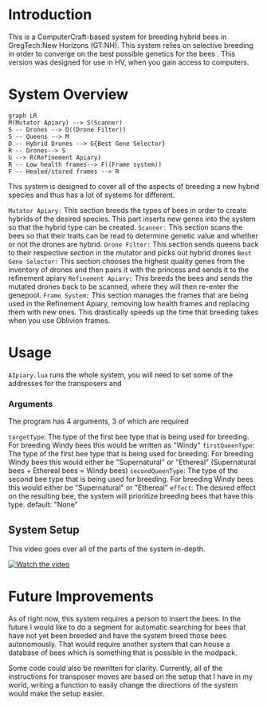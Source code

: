 # Introduction

This is a ComputerCraft-based system for breeding hybrid bees in GregTech:New Horizons (GT:NH). This system relies on selective breeding in order to converge on the best possible genetics for the bees . 
This version was designed for use in HV, when you gain access to computers. 

# System Overview
```mermaid
graph LR
M(Mutator Apiary) --> S(Scanner)
S -- Drones --> D((Drone Filter))
S -- Queens --> M
D -- Hybrid Drones --> G{Best Gene Selector}
R -- Drones--> S
G --> R(Refinement Apiary)
R -- Low health frames--> F((Frame system))
F -- Healed/stored frames --> R
```
This system is designed to cover all of the aspects of breeding a new hybrid species and thus has a lot of systems for different. 

```Mutator Apiary:``` This section breeds the types of bees in order to create hybrids of the desired species. This part inserts new genes into the system so that the hybrid type can be created. 
```Scanner:``` This section scans the bees so that their traits can be read to determine genetic value and whether or not the drones are hybrid.
```Drone Filter:``` This section sends queens back to their respective section in the mutator and picks out hybrid drones
```Best Gene Selector:``` This section chooses the highest quality genes from the inventory of drones and then pairs it with the princess and sends it to the refinement apiary
```Refinement Apiary:``` This breeds the bees and sends the mutated drones back to be scanned, where they will then re-enter the genepool.
```Frame System:``` This section manages the frames that are being used in the Refinement Apiary, removing low health frames and replacing them with new ones. This drastically speeds up the time that breeding takes when you use Oblivion frames.

# Usage

```AIpiary.lua``` runs the whole system, you will need to set some of the addresses for the transposers and 

### Arguments
The program has 4 arguments, 3 of which are required

``targetType``: The type of the first bee type that is being used for breeding. For breeding Windy bees this would be written as "Windy"
``firstQueenType``: The type of the first bee type that is being used for breeding. For breeding Windy bees this would either be "Supernatural" or "Ethereal" (Supernatural bees + Ethereal bees = Windy bees)
``secondQueenType``: The type of the second bee type that is being used for breeding. For breeding Windy bees this would either be "Supernatural" or "Ethereal" 
``effect``: The desired effect on the resulting bee, the system will prioritize breeding bees that have this type. default: "None"


## System Setup
This video goes over all of the parts of the system  in-depth.

[![Watch the video](https://img.youtube.com/vi/KSrcwvrrfcc/maxresdefault.jpg)](https://youtu.be/KSrcwvrrfcc?si=Fo8rvJ5OF9nfvns5)


# Future Improvements
As of right now, this system requires a person to insert the bees. In the future I would like to do a segment for automatic searching for bees that have not yet been breeded and have the system breed those bees autonomously. That would require another system that can house a database of bees which is something that is possible in the modpack.

Some code could also be rewritten for clarity. Currently, all of the instructions for transposer moves are based on the setup that I have in my world, writing a function to easily change the directions of the system would make the setup easier.
